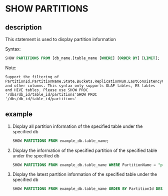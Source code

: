 # SHOW PARTITIONS

## description

This statement is used to display partition information

Syntax:

```sql
SHOW PARTITIONS FROM [db_name.]table_name [WHERE] [ORDER BY] [LIMIT];
```

Note:

```plain text
Support the filtering of PartitionId,PartitionName,State,Buckets,ReplicationNum,LastConsistencyCheckTime and other columns. This syntax only supports OLAP tables, ES tables and HIVE tables. Please use SHOW PROC '/dbs/db_id/table_id/partitions'SHOW PROC '/dbs/db_id/table_id/partitions'
```

## example

1. Display all partition information of the specified table under the specified db

    ```sql
    SHOW PARTITIONS FROM example_db.table_name;
    ```

2. Display the information of the specified partition of the specified table under the specified db

    ```sql
    SHOW PARTITIONS FROM example_db.table_name WHERE PartitionName = "p1";
    ```

3. Display the latest partition information of the specified table under the specified db

    ```sql
    SHOW PARTITIONS FROM example_db.table_name ORDER BY PartitionId DESC LIMIT 1;
    ```
